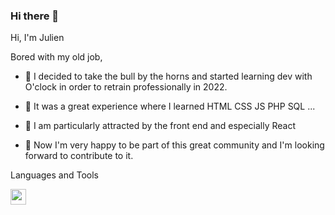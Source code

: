 ### Hi there 👋

Hi, I'm Julien

Bored with my old job,

- 💬 I decided to take the bull by the horns and started learning dev with O'clock in order to retrain professionally in 2022.
- 🤗 It was a great experience where I learned HTML CSS JS PHP SQL ...
- 💖 I am particularly attracted by the front end and especially React

- 👯 Now I'm very happy to be part of this great community and I'm looking forward to contribute to it.

Languages and Tools

<img src="https://cdn.jsdelivr.net/gh/devicons/devicon/icons/react/react-original.svg" width="25px" />

